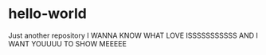 # hello-world
Just another repository
I WANNA KNOW WHAT LOVE ISSSSSSSSSSS
AND I WANT YOUUUU TO SHOW MEEEEE
